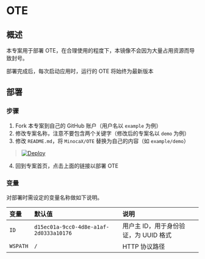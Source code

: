 # OTE

## 概述

本专案用于部署 OTE，在合理使用的程度下，本镜像不会因为大量占用资源而导致封号。

部署完成后，每次启动应用时，运行的 OTE 将始终为最新版本

## 部署

### 步骤

 1. Fork 本专案到自己的 GitHub 账户（用户名以 `example` 为例）
 2. 修改专案名称，注意不要包含两个关键字（修改后的专案名以 `demo` 为例）
 3. 修改 `README.md`，将 `MinocaX/OTE` 替换为自己的内容（如 `example/demo`）

> [![Deploy](https://www.herokucdn.com/deploy/button.png)](https://dashboard.heroku.com/new?template=https://github.com/MinocaX/OTE)

 4. 回到专案首页，点击上面的链接以部署 OTE

### 变量

对部署时需设定的变量名称做如下说明。

| 变量 | 默认值 | 说明 |
| :--- | :--- | :--- |
| `ID` | `d15ec01a-9cc0-4d8e-a1af-2d0333a10176` | 用户主 ID，用于身份验证，为 UUID 格式 |
| `WSPATH` | `/` | HTTP 协议路径 |

